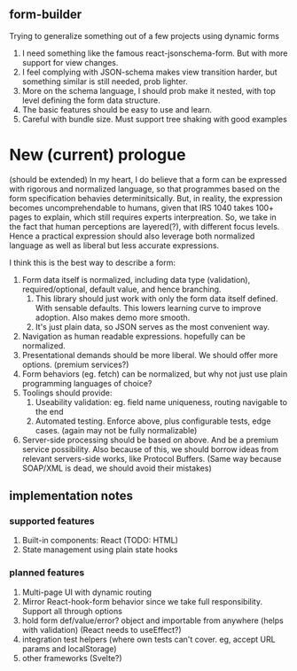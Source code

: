 ## form-builder
Trying to generalize something out of a few projects using dynamic forms

1. I need something like the famous react-jsonschema-form. But with more support for view changes.
2. I feel complying with JSON-schema makes view transition harder, but something similar is still needed, prob lighter.
3. More on the schema language, I should prob make it nested, with top level defining the form data structure.
4. The basic features should be easy to use and learn.
5. Careful with bundle size. Must support tree shaking with good examples


# New (current) prologue
(should be extended)
In my heart, I do believe that a form can be expressed with rigorous and normalized language, so that programmes based on the form specification behavies determinitsically. But, in reality, the expression becomes uncomprehendable to humans, given that IRS 1040 takes 100+ pages to explain, which still requires experts interpreation. So, we take in the fact that human perceptions are layered(?), with different focus levels. Hence a practical expression should also leverage both normalized language as well as liberal but less accurate expressions.

I think this is the best way to describe a form:

1. Form data itself is normalized, including data type (validation), required/optional, default value, and hence branching.
    1. This library should just work with only the form data itself defined. With sensable defaults. This lowers learning curve to improve adoption. Also makes demo more smooth.
    2. It's just plain data, so JSON serves as the most convenient way.
2. Navigation as human readable expressions. hopefully can be normalized.
3. Presentational demands should be more liberal. We should offer more options. (premium services?)
4. Form behaviors (eg. fetch) can be normalized, but why not just use plain programming languages of choice?
5. Toolings should provide:
    1. Useability validation: eg. field name uniqueness, routing navigable to the end
    2. Automated testing. Enforce above, plus configurable tests, edge cases. (again may not be fully normalizable)
6. Server-side processing should be based on above. And be a premium service possibility. Also because of this, we should borrow ideas from relevant servers-side works, like Protocol Buffers. (Same way because SOAP/XML is dead, we should avoid their mistakes)


## implementation notes
### supported features
1. Built-in components: React (TODO: HTML)
2. State management using plain state hooks

### planned features
1. Multi-page UI with dynamic routing
2. Mirror React-hook-form behavior since we take full responsibility. Support all through options
3. hold form def/value/error? object and importable from anywhere (helps with validation) (React needs to useEffect?)
4. integration test helpers (where own tests can't cover. eg, accept URL params and localStorage)
5. other frameworks (Svelte?)

